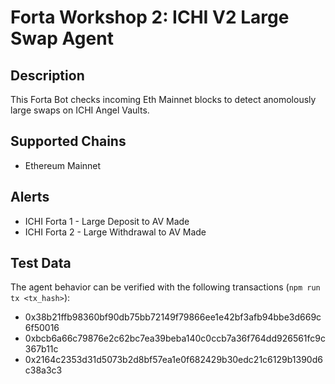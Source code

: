 # Forta Workshop 2: ICHI V2 Large Swap Agent

## Description

This Forta Bot checks incoming Eth Mainnet blocks to detect anomolously large swaps on ICHI Angel Vaults. 

## Supported Chains

- Ethereum Mainnet

## Alerts

- ICHI Forta 1 - Large Deposit to AV Made 
- ICHI Forta 2 - Large Withdrawal to AV Made


## Test Data

The agent behavior can be verified with the following transactions (`npm run tx <tx_hash>`):
- 0x38b21ffb98360bf90db75bb72149f79866ee1e42bf3afb94bbe3d669c6f50016
- 0xbcb6a66c79876e2c62bc7ea39beba140c0ccb7a36f764dd926561fc9c367b11c
- 0x2164c2353d31d5073b2d8bf57ea1e0f682429b30edc21c6129b1390d6c38a3c3
